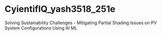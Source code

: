 # CyientifIQ_yash3518_251e
Solving Sustainability Challenges - Mitigating Partial Shading Issues on PV System Configurations Using AI ML
